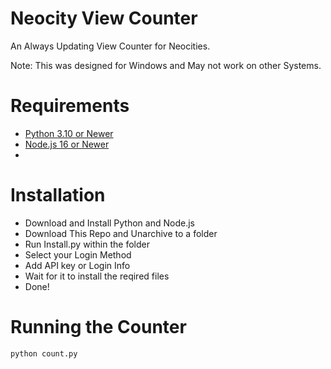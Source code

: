 # Neocity View Counter
An Always Updating View Counter for Neocities.

Note: This was designed for Windows and May not work on other Systems.
# Requirements
- [Python 3.10 or Newer](https://www.python.org/)
- [Node.js 16 or Newer](https://nodejs.org/)
-

# Installation
- Download and Install Python and Node.js
- Download This Repo and Unarchive to a folder
- Run Install.py within the folder
- Select your Login Method
- Add API key or Login Info
- Wait for it to install the reqired files
- Done!

# Running the Counter

```bash
python count.py
```
